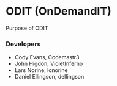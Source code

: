 # ODIT (OnDemandIT)
Purpose of ODIT

### Developers
* Cody Evans, Codemastr3
* John Higdon, VioletInferno
* Lars Norine, lcnorine
* Daniel Ellingson, dellingson
